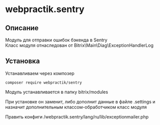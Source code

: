 # webpractik.sentry

## Описание
Модуль для отправки ошибок бэкенда в Sentry  
Класс модуля отнаследован от Bitrix\Main\Diag\ExceptionHandlerLog

## Установка
Устанавливаем через композер
```
composer require webpractik/sentry
```

Модуль устанавливается в папку bitrix/modules

При установке он заменит, либо дополнит данные в файле .settings и назначит дополнительным классом-обработчиком класс модуля

Править конфиги /webpractik.sentry/lang/ru/lib/exceptionmailer.php

